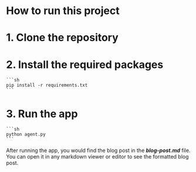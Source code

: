 # How to run this project

# 1. Clone the repository

# 2. Install the required packages

    ```sh
    pip install -r requirements.txt
    ```

# 3. Run the app

    ```sh
    python agent.py
    ```

After running the app, you would find the blog post in the **_blog-post.md_** file. You can open it in any markdown viewer or editor to see the formatted blog post.
